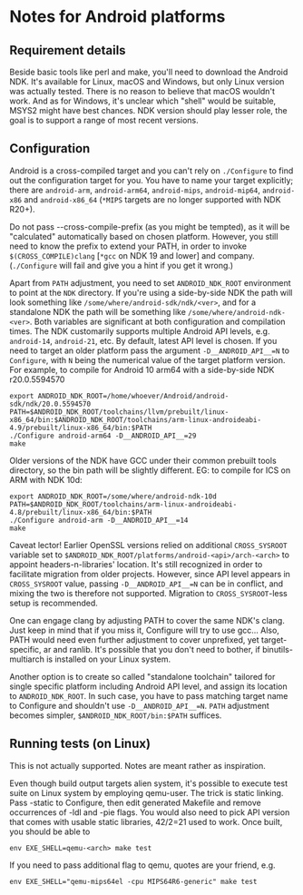 Notes for Android platforms
===========================

 Requirement details
 -------------------

 Beside basic tools like perl and make, you'll need to download the Android
 NDK. It's available for Linux, macOS and Windows, but only Linux
 version was actually tested. There is no reason to believe that macOS
 wouldn't work. And as for Windows, it's unclear which "shell" would be
 suitable, MSYS2 might have best chances. NDK version should play lesser
 role, the goal is to support a range of most recent versions.

 Configuration
 -------------

 Android is a cross-compiled target and you can't rely on `./Configure`
 to find out the configuration target for you.  You have to name your
 target explicitly; there are `android-arm`, `android-arm64`, `android-mips`,
 `android-mip64`, `android-x86` and `android-x86_64` (`*MIPS` targets are no
 longer supported with NDK R20+).

 Do not pass --cross-compile-prefix (as you might be tempted), as it
 will be "calculated" automatically based on chosen platform. However,
 you still need to know the prefix to extend your PATH, in order to
 invoke `$(CROSS_COMPILE)clang` [`*gcc` on NDK 19 and lower] and company.
 (`./Configure` will fail and give you a hint if you get it wrong.)

 Apart from `PATH` adjustment, you need to set `ANDROID_NDK_ROOT` environment
 to point at the `NDK` directory. If you're using a side-by-side NDK the path
 will look something like `/some/where/android-sdk/ndk/<ver>`, and for a
 standalone NDK the path will be something like `/some/where/android-ndk-<ver>`.
 Both variables are significant at both configuration and compilation times.
 The NDK customarily supports multiple Android API levels, e.g. `android-14`,
 `android-21`, etc. By default, latest API level is chosen. If you need to target
 an older platform pass the argument `-D__ANDROID_API__=N` to `Configure`,
 with `N` being the numerical value of the target platform version. For example,
 to compile for Android 10 arm64 with a side-by-side NDK r20.0.5594570

    export ANDROID_NDK_ROOT=/home/whoever/Android/android-sdk/ndk/20.0.5594570
    PATH=$ANDROID_NDK_ROOT/toolchains/llvm/prebuilt/linux-x86_64/bin:$ANDROID_NDK_ROOT/toolchains/arm-linux-androideabi-4.9/prebuilt/linux-x86_64/bin:$PATH
    ./Configure android-arm64 -D__ANDROID_API__=29
    make

 Older versions of the NDK have GCC under their common prebuilt tools
 directory, so the bin path will be slightly different. EG: to compile
 for ICS on ARM with NDK 10d:

    export ANDROID_NDK_ROOT=/some/where/android-ndk-10d
    PATH=$ANDROID_NDK_ROOT/toolchains/arm-linux-androideabi-4.8/prebuilt/linux-x86_64/bin:$PATH
    ./Configure android-arm -D__ANDROID_API__=14
    make

 Caveat lector! Earlier OpenSSL versions relied on additional `CROSS_SYSROOT`
 variable set to `$ANDROID_NDK_ROOT/platforms/android-<api>/arch-<arch>` to
 appoint headers-n-libraries' location. It's still recognized in order
 to facilitate migration from older projects. However, since API level
 appears in `CROSS_SYSROOT` value, passing `-D__ANDROID_API__=N` can be in
 conflict, and mixing the two is therefore not supported. Migration to
 `CROSS_SYSROOT`-less setup is recommended.

 One can engage clang by adjusting PATH to cover the same NDK's clang. Just
 keep in mind that if you miss it, Configure will try to use gcc...
 Also, PATH would need even further adjustment to cover unprefixed, yet
 target-specific, ar and ranlib. It's possible that you don't need to
 bother, if binutils-multiarch is installed on your Linux system.

 Another option is to create so called "standalone toolchain" tailored
 for single specific platform including Android API level, and assign its
 location to `ANDROID_NDK_ROOT`. In such case, you have to pass matching
 target name to Configure and shouldn't use `-D__ANDROID_API__=N`. `PATH`
 adjustment becomes simpler, `$ANDROID_NDK_ROOT/bin:$PATH` suffices.

 Running tests (on Linux)
 ------------------------

 This is not actually supported. Notes are meant rather as inspiration.

 Even though build output targets alien system, it's possible to execute
 test suite on Linux system by employing qemu-user. The trick is static
 linking. Pass -static to Configure, then edit generated Makefile and
 remove occurrences of -ldl and -pie flags. You would also need to pick
 API version that comes with usable static libraries, 42/2=21 used to
 work. Once built, you should be able to

    env EXE_SHELL=qemu-<arch> make test

 If you need to pass additional flag to qemu, quotes are your friend, e.g.

    env EXE_SHELL="qemu-mips64el -cpu MIPS64R6-generic" make test
